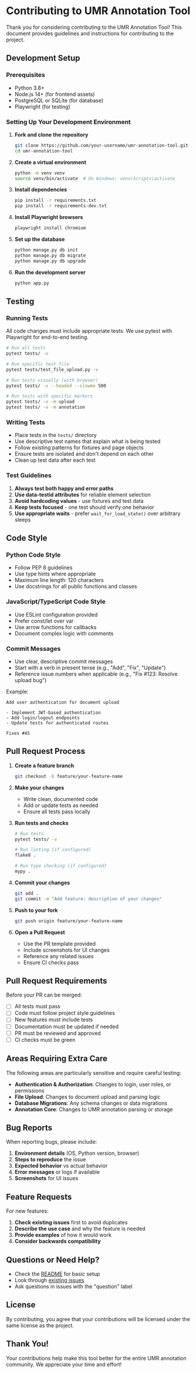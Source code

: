 # Contributing to UMR Annotation Tool

Thank you for considering contributing to the UMR Annotation Tool! This document provides guidelines and instructions for contributing to the project.

## Development Setup

### Prerequisites
- Python 3.8+
- Node.js 14+ (for frontend assets)
- PostgreSQL or SQLite (for database)
- Playwright (for testing)

### Setting Up Your Development Environment

1. **Fork and clone the repository**
   ```bash
   git clone https://github.com/your-username/umr-annotation-tool.git
   cd umr-annotation-tool
   ```

2. **Create a virtual environment**
   ```bash
   python -m venv venv
   source venv/bin/activate  # On Windows: venv\Scripts\activate
   ```

3. **Install dependencies**
   ```bash
   pip install -r requirements.txt
   pip install -r requirements-dev.txt
   ```

4. **Install Playwright browsers**
   ```bash
   playwright install chromium
   ```

5. **Set up the database**
   ```bash
   python manage.py db init
   python manage.py db migrate
   python manage.py db upgrade
   ```

6. **Run the development server**
   ```bash
   python app.py
   ```

## Testing

### Running Tests

All code changes must include appropriate tests. We use pytest with Playwright for end-to-end testing.

```bash
# Run all tests
pytest tests/ -v

# Run specific test file
pytest tests/test_file_upload.py -v

# Run tests visually (with browser)
pytest tests/ -v --headed --slowmo 500

# Run tests with specific markers
pytest tests/ -v -m upload
pytest tests/ -v -m annotation
```

### Writing Tests

- Place tests in the `tests/` directory
- Use descriptive test names that explain what is being tested
- Follow existing patterns for fixtures and page objects
- Ensure tests are isolated and don't depend on each other
- Clean up test data after each test

### Test Guidelines

1. **Always test both happy and error paths**
2. **Use data-testid attributes** for reliable element selection
3. **Avoid hardcoding values** - use fixtures and test data
4. **Keep tests focused** - one test should verify one behavior
5. **Use appropriate waits** - prefer `wait_for_load_state()` over arbitrary sleeps

## Code Style

### Python Code Style
- Follow PEP 8 guidelines
- Use type hints where appropriate
- Maximum line length: 120 characters
- Use docstrings for all public functions and classes

### JavaScript/TypeScript Code Style
- Use ESLint configuration provided
- Prefer const/let over var
- Use arrow functions for callbacks
- Document complex logic with comments

### Commit Messages
- Use clear, descriptive commit messages
- Start with a verb in present tense (e.g., "Add", "Fix", "Update")
- Reference issue numbers when applicable (e.g., "Fix #123: Resolve upload bug")

Example:
```
Add user authentication for document upload

- Implement JWT-based authentication
- Add login/logout endpoints
- Update tests for authenticated routes

Fixes #45
```

## Pull Request Process

1. **Create a feature branch**
   ```bash
   git checkout -b feature/your-feature-name
   ```

2. **Make your changes**
   - Write clean, documented code
   - Add or update tests as needed
   - Ensure all tests pass locally

3. **Run tests and checks**
   ```bash
   # Run tests
   pytest tests/ -v
   
   # Run linting (if configured)
   flake8 .
   
   # Run type checking (if configured)
   mypy .
   ```

4. **Commit your changes**
   ```bash
   git add .
   git commit -m "Add feature: description of your changes"
   ```

5. **Push to your fork**
   ```bash
   git push origin feature/your-feature-name
   ```

6. **Open a Pull Request**
   - Use the PR template provided
   - Include screenshots for UI changes
   - Reference any related issues
   - Ensure CI checks pass

## Pull Request Requirements

Before your PR can be merged:

- [ ] All tests must pass
- [ ] Code must follow project style guidelines
- [ ] New features must include tests
- [ ] Documentation must be updated if needed
- [ ] PR must be reviewed and approved
- [ ] CI checks must be green

## Areas Requiring Extra Care

The following areas are particularly sensitive and require careful testing:

- **Authentication & Authorization**: Changes to login, user roles, or permissions
- **File Upload**: Changes to document upload and parsing logic
- **Database Migrations**: Any schema changes or data migrations
- **Annotation Core**: Changes to UMR annotation parsing or storage

## Bug Reports

When reporting bugs, please include:

1. **Environment details** (OS, Python version, browser)
2. **Steps to reproduce** the issue
3. **Expected behavior** vs actual behavior
4. **Error messages** or logs if available
5. **Screenshots** for UI issues

## Feature Requests

For new features:

1. **Check existing issues** first to avoid duplicates
2. **Describe the use case** and why the feature is needed
3. **Provide examples** of how it would work
4. **Consider backwards compatibility**

## Questions or Need Help?

- Check the [README](README.md) for basic setup
- Look through [existing issues](https://github.com/jinzhao3611/umr-annotation-tool/issues)
- Ask questions in issues with the "question" label

## License

By contributing, you agree that your contributions will be licensed under the same license as the project.

## Thank You!

Your contributions help make this tool better for the entire UMR annotation community. We appreciate your time and effort!